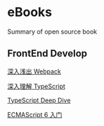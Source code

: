 # eBooks
Summary of open source book

## FrontEnd Develop
[深入浅出 Webpack ](http://webpack.wuhaolin.cn/)

[深入理解 TypeScript](https://jkchao.github.io/typescript-book-chinese/) 

[TypeScript Deep Dive](https://basarat.gitbook.io/typescript/)

[ECMAScript 6 入门](https://es6.ruanyifeng.com/)  
